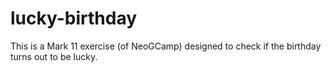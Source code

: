 # lucky-birthday

This is a Mark 11 exercise (of NeoGCamp) designed to check if the birthday turns out to be lucky.
